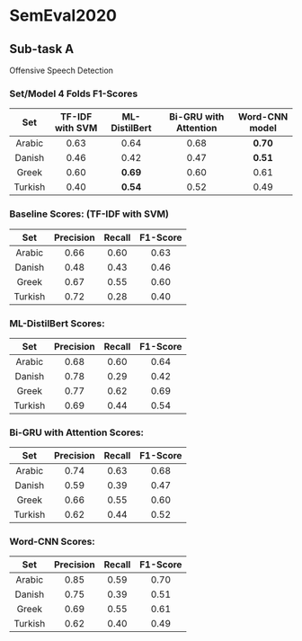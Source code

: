 # SemEval2020

## Sub-task A

Offensive Speech Detection

### Set/Model 4 Folds F1-Scores

| Set       | TF-IDF with SVM | ML-DistilBert | Bi-GRU with Attention | Word-CNN model        |
|:---------:|:---------------:|:-------------:|:---------------------:|:---------------------:|
| Arabic    | 0.63            | 0.64          | 0.68                  | __0.70__              |
| Danish    | 0.46            | 0.42          | 0.47                  | __0.51__              |
| Greek     | 0.60            | __0.69__      | 0.60                  | 0.61                  |
| Turkish   | 0.40            | __0.54__      | 0.52                  | 0.49                  |

### Baseline Scores: (TF-IDF with SVM)

| Set       | Precision | Recall   | F1-Score |
|:---------:|:---------:|:--------:|:--------:|
| Arabic    | 0.66      | 0.60     | 0.63     |
| Danish    | 0.48      | 0.43     | 0.46     |
| Greek     | 0.67      | 0.55     | 0.60     |
| Turkish   | 0.72      | 0.28     | 0.40     |

### ML-DistilBert Scores:

| Set       | Precision | Recall   | F1-Score |
|:---------:|:---------:|:--------:|:--------:|
| Arabic    | 0.68      | 0.60     | 0.64     |
| Danish    | 0.78      | 0.29     | 0.42     |
| Greek     | 0.77      | 0.62     | 0.69     |
| Turkish   | 0.69      | 0.44     | 0.54     |

### Bi-GRU with Attention Scores:

| Set       | Precision | Recall   | F1-Score |
|:---------:|:---------:|:--------:|:--------:|
| Arabic    | 0.74      | 0.63     | 0.68     |
| Danish    | 0.59      | 0.39     | 0.47     |
| Greek     | 0.66      | 0.55     | 0.60     |
| Turkish   | 0.62      | 0.44     | 0.52     |

### Word-CNN Scores:

| Set       | Precision | Recall   | F1-Score |
|:---------:|:---------:|:--------:|:--------:|
| Arabic    | 0.85      | 0.59     | 0.70     |
| Danish    | 0.75      | 0.39     | 0.51     |
| Greek     | 0.69      | 0.55     | 0.61     |
| Turkish   | 0.62      | 0.40     | 0.49     |
